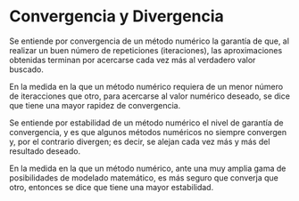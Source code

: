 # Convergencia y Divergencia

Se entiende por convergencia de un método numérico la garantía de que, al realizar un buen número de repeticiones (iteraciones), las aproximaciones obtenidas terminan por acercarse cada vez más al verdadero valor buscado.

En la medida en la que un método numérico requiera de un menor número de iteracciones que otro, para acercarse al valor numérico deseado, se dice que tiene una mayor rapidez de convergencia.

Se entiende por estabilidad de un método numérico el nivel de garantía de convergencia, y es que algunos métodos numéricos no siempre convergen y, por el contrario divergen; es decir, se alejan cada vez más y más del resultado deseado.

En la medida en la que un método numérico, ante una muy amplia gama de posibilidades de modelado matemático, es más seguro que converja que otro, entonces se dice que tiene una mayor estabilidad.
